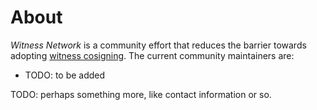 # About

*Witness Network* is a community effort that reduces the barrier towards
adopting [witness cosigning][].  The current community maintainers are:

  - TODO: to be added

TODO: perhaps something more, like contact information or so.

[witness cosigning]: https://C2SP.org/tlog-witness
